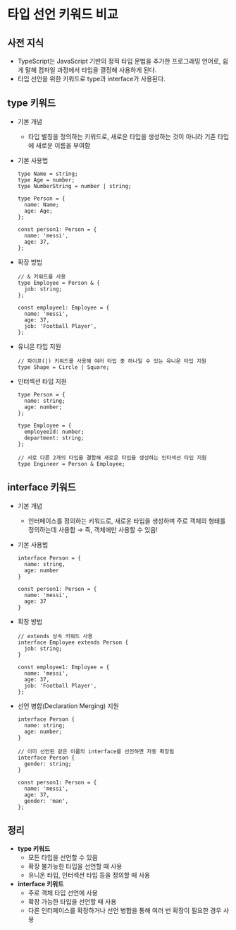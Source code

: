 # 타입 선언 키워드 비교

## 사전 지식

- TypeScript는 JavaScript 기반의 정적 타입 문법을 추가한 프로그래밍 언어로, 쉽게 말해 컴파일 과정에서 타입을 결정해 사용하게 된다.
- 타입 선언을 위한 키워드로 type과 interface가 사용된다.

## type 키워드

- 기본 개념

  - 타입 별칭을 정의하는 키워드로, 새로운 타입을 생성하는 것이 아니라 기존 타입에 새로운 이름을 부여함

- 기본 사용법

  ```tsx
  type Name = string;
  type Age = number;
  type NumberString = number | string;

  type Person = {
    name: Name;
    age: Age;
  };

  const person1: Person = {
    name: 'messi',
    age: 37,
  };
  ```

- 확장 방법

  ```tsx
  // & 키워드를 사용
  type Employee = Person & {
    job: string;
  };

  const employee1: Employee = {
    name: 'messi',
    age: 37,
    job: 'Football Player',
  };
  ```

- 유니온 타입 지원

  ```tsx
  // 파이프(|) 키워드를 사용해 여러 타입 중 하나일 수 있는 유니온 타입 지원
  type Shape = Circle | Square;
  ```

- 인터섹션 타입 지원

  ```tsx
  type Person = {
    name: string;
    age: number;
  };

  type Employee = {
    employeeId: number;
    department: string;
  };

  // 서로 다른 2개의 타입을 결합해 새로운 타입을 생성하는 인터섹션 타입 지원
  type Engineer = Person & Employee;
  ```

## interface 키워드

- 기본 개념

  - 인터페이스를 정의하는 키워드로, 새로운 타입을 생성하며 주로 객체의 형태를 정의하는데 사용함 → 즉, 객체에만 사용할 수 있음!

- 기본 사용법

  ```tsx
  interface Person = {
    name: string,
    age: number
  }

  const person1: Person = {
    name: 'messi',
    age: 37
  }
  ```

- 확장 방법

  ```tsx
  // extends 상속 키워드 사용
  interface Employee extends Person {
    job: string;
  }

  const employee1: Employee = {
    name: 'messi',
    age: 37,
    job: 'Football Player',
  };
  ```

- 선언 병합(Declaration Merging) 지원

  ```tsx
  interface Person {
    name: string;
    age: number;
  }

  // 이미 선언된 같은 이름의 interface를 선언하면 자동 확장됨
  interface Person {
    gender: string;
  }

  const person1: Person = {
    name: 'messi',
    age: 37,
    gender: 'man',
  };
  ```

## 정리

- **type 키워드**
  - 모든 타입을 선언할 수 있음
  - 확장 불가능한 타입을 선언할 때 사용
  - 유니온 타입, 인터섹션 타입 등을 정의할 때 사용
- **interface 키워드**
  - 주로 객체 타입 선언에 사용
  - 확장 가능한 타입을 선언할 때 사용
  - 다른 인터페이스를 확장하거나 선언 병합을 통해 여러 번 확장이 필요한 경우 사용
